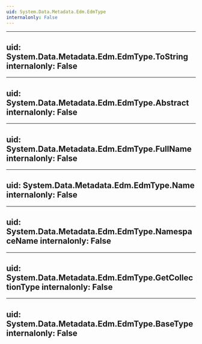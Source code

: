 ```yaml
---
uid: System.Data.Metadata.Edm.EdmType
internalonly: False
---
```


---
uid: System.Data.Metadata.Edm.EdmType.ToString
internalonly: False
---

---
uid: System.Data.Metadata.Edm.EdmType.Abstract
internalonly: False
---

---
uid: System.Data.Metadata.Edm.EdmType.FullName
internalonly: False
---

---
uid: System.Data.Metadata.Edm.EdmType.Name
internalonly: False
---

---
uid: System.Data.Metadata.Edm.EdmType.NamespaceName
internalonly: False
---

---
uid: System.Data.Metadata.Edm.EdmType.GetCollectionType
internalonly: False
---

---
uid: System.Data.Metadata.Edm.EdmType.BaseType
internalonly: False
---

